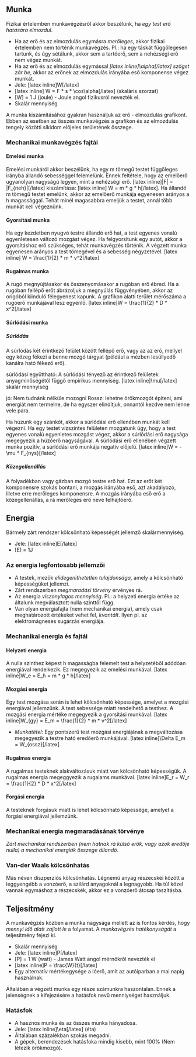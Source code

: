## Munka

Fizikai értelemben munkavégzésről akkor beszélünk, ha *egy test erő hatására elmozdul*.

 - Ha az erő és az elmozdulás egymásra *merőleges*, akkor fizikai értelemben nem történik munkavégzés. Pl.: ha egy táskát függőlegesen tartunk, és úgy sétálunk, akkor sem a tartóerő, sem a nehézségi erő nem végez munkát.
 - Ha az erő és az elmozdulás egymással *[latex inline]\alpha[/latex] szöget zár be*, akkor az erőnek az elmozdulás irányába eső komponense végez munkát.
 - Jele: [latex inline]W[/latex]
 - [latex inline] W = F * s * \cos\alpha[/latex] \(skaláris szorzat)
 - [W] = 1 J (joule) - Joule angol fizikusról nevezték el.
 - Skalár mennyiség

A munka kiszámításához gyakran használjuk az erő - elmozdulás grafikont. Ebben az esetben az összes munkavégzés a grafikon és az elmozdulás tengely közötti síkidom előjeles területének összege.

### Mechanikai munkavégzés fajtái

#### Emelési munka

Emelési munkáról akkor beszélünk, ha egy m tömegű testet függőleges irányba állandó sebességgel felemelünk. Ennek feltétele, hogy az emelőerő ugyanolyan nagyságú legyen, mint a nehézségi erő. [latex inline]|F| = |F_{neh}|[/latex] kiszámítása: [latex inline] W = m * g * h[/latex]. Ha állandó m tömegű testet emelünk, akkor az emelőerő munkája egyenesen arányos a h magassággal. Tehát minél magasabbra emeljük a testet, annál több munkát kell végeznünk.

#### Gyorsítási munka

Ha egy kezdetben nyugvó testre állandó erő hat, a test egyenes vonalú egyenletesen változó mozgást végez. Ha felgyorsítunk egy autót, akkor a gyorsításhoz erő szükséges, tehát munkavégzés történik. A végzett munka egyenesen arányos a test tömegével és a sebesség négyzetével. [latex inline] W = \frac{1}{2} * m * v^2[/latex]

#### Rugalmas munka

A rugó megnyújtásakor és összenyomásakor a rugóban erő ébred. Ha a rugóban fellépő erőt ábrázoljuk a megnyúlás függvényében, akkor az origóból kiinduló félegyenest kapunk. A grafikon alatti terület mérőszáma a rugóerő munkájával lesz egyenlő. [latex inline]W = \frac{1}{2} * D * x^2[/latex]

#### Súrlódási munka

##### Súrlódás

A súrlódás két érintkező felület között fellépő erő, vagy az az erő, mellyel egy közeg fékezi a benne mozgó tárgyat (például a mézben lesüllyedő kanálra ható fékező erő).

súrlódási együttható: A súrlódási tényező az érintkező felületek anyagminőségétől függő empirikus mennyiség. [latex inline]\mu[/latex] skalár mennyiség

jó: Nem tudnánk nélküle mozogni
Rossz: lehetne örökmozgót építeni, ami energiát nem termelne, de ha egyszer elindítjuk, onnantól kezdve nem lenne vele para.

Ha húzunk egy szánkót, akkor a súrlódási erő ellenében munkát kell végezni. Ha egy testet vízszintes felületen mozgatunk úgy, hogy a test egyenes vonalú egyenletes mozgást végez, akkor a súrlódási erő nagysága megegyezik a húzóerő nagyságával. A súrlódási erő ellenében végzett munka pozitív, a súrlódási erő munkája negatív előjelű. [latex inline]W = -\mu * F_{nys}[/latex]

##### Közegellenállás

A folyadékban vagy gázban mozgó testre erő hat. Ezt az erőt két komponensre szokás bontani, a mozgás irányába eső, azt akadályozó, illetve erre merőleges komponensre. A mozgás irányába eső erő a közegellenállás, a rá merőleges erő neve felhajtóerő.

## Energia

Bármely zárt rendszer kölcsönható képességét jellemző skalármennyiség.

 - Jele: [latex inline]E[/latex]
 - [E] = 1J

### Az energia legfontosabb jellemzői

 - A testek, mezők *elidegeníthetetlen tulajdonsága*, amely a kölcsönható képességüket jellemzi.
 - Zárt rendszerben *megmaradási törvény* érvényes rá.
 - Az energia *viszonylagos mennyiség*. Pl.: a helyzeti energia értéke az általunk megválasztott nulla szinttől függ.
 - Van olyan energiafajta (nem mechanikai energia), amely csak meghatározott értékeket vehet fel, *kvantált*. Ilyen pl. az elektromágneses sugárzás energiája.

### Mechanikai energia és fajtái

#### Helyzeti energia

A nulla szinthez képest h magasságba felemelt test a helyzetéből adódóan energiával rendelkezik. Ez megegyezik az emelési munkával. [latex inline]W_e = E_h = m * g * h[/latex]

#### Mozgási energia

Egy test mozgása során is lehet kölcsönható képessége, amelyet a mozgási energiával jellemzünk. A test sebessége miatt rendelhető a testhez. A mozgási energia mértéke megegyezik a gyorsítási munkával. [latex inline]W_{gy} = E_m = \frac{1}{2} * m * v^2[/latex]
 - *Munkatétel*: Egy pontszerű test mozgási energiájának a megváltozása megegyezik a  testre ható eredőerő munkájával. [latex inline]\Delta E_m = W_{ossz}[/latex]

#### Rugalmas energia

A rugalmas testeknek alakváltozásuk miatt van kölcsönható képességük. A rugalmas energia megeggyezik a rugalams munkával. [latex inline]E_r = W_r = \frac{1}{2} * D * x^2[/latex]

#### Forgási energia

A testeknek forgásuk miatt is lehet kölcsönható képessége, amelyet a forgási energiával jellemzünk.

### Mechanikai energia megmaradásának törvénye

*Zárt mechanikai rendszerben (nem hatnak rá külső erők, vagy azok eredője nulla) a mechanikai energiák összege állandó*.

### Van-der Waals kölcsönhatás

Más néven diszperziós kölcsönhatás. Légnemű anyag részecskéi között a leggyengébb a vonzóerő, a szilárd anyagoknál a legnagyobb. Ha túl közel vannak egymáshoz a részecskék, akkor ez a vonzóerő átcsap taszításba.

## Teljesítmény

A munkavégzés közben a munka nagysága mellett az is fontos kérdés, hogy *mennyi idő alatt zajlott le* a folyamat. A *munkavégzés hatékonyságát* a teljesítmény fejezi ki.

 - Skalár mennyiség
 - Jele: [latex inline]P[/latex]
 - [P] = 1 W (watt) - James Watt angol mérnökről nevezték el
 - [latex inline]P = \frac{W}{t}[/latex]
 - Egy alternatív mértékegysége a lóerő, amit az autóiparban a mai napig használnak.

Általában a végzett munka egy része számunkra haszontalan. Ennek a jelenségnek a kifejezésére a hatásfok nevű menniységet használjuk.

### Hatásfok

 - A hasznos munka és az összes munka hányadosa.
 - Jele: [latex inline]\eta[/latex] \(éta)
 - Általában százalékban szokás megadni.
 - A gépek, berendezések hatásfoka mindig kisebb, mint 100% (Nem létezik örökmozgó).
